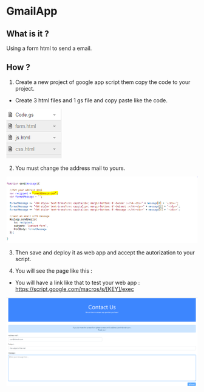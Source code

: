 # GmailApp

## What is it ?

Using a form html to send a email.

## How ?
1. Create a new project of google app script them copy the code to your project.
- Create 3 html files and 1 gs file and copy paste like the code.

![google script](screenshots/aborescense.PNG)

2. You must change the address mail to yours.

![address mail change](screenshots/addressmail.PNG)

3. Then save and deploy it as web app and  accept the autorization to your script.

4. You will see the page like this :

- You will have a link like that to test your web app :
https://script.google.com/macros/s/[KEY]/exec

![contact us page](screenshots/page.PNG)